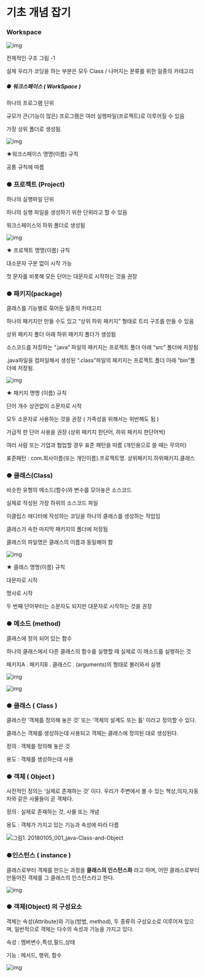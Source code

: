 # 기초 개념 잡기





### Workspace

![img](image/clip_image002.png)

전체적인 구조 그림 -1 

 

실제 우리가 코딩을 하는 부분은 모두 Class  / 나머지는 분류를 위한 일종의 카테고리

 

##### ● 워크스페이스 ( WorkSpace )

하나의 프로그램 단위

규모가 큰(기능이 많은) 프로그램은 여러 실행파일(프로젝트)로 이루어질 수 있음

가장 상위 폴더로 생성됨.

![img](image/clip_image004.png)

★워크스페이스 명명(이름) 규칙

공통 규칙에 따름

  

### ● 프로젝트 (Project)

하나의 실행파일 단위

하나의 실행 파일을 생성하기 위한 단위라고 할 수 있음

워크스페이스의 하위 폴더로 생성됨

![img](image/clip_image006.png)

★ 프로젝트 명명(이름) 규칙

대소문자 구분 없이 시작 가능

첫 문자를 비롯해 모든 단어는 대문자로 시작하는 것을 권장

 

### ● 패키지(package)

클래스를 기능별로 묶어둔 일종의 카테고리

하나의 패키지만 만들 수도 있고 “상위 하위 패키지” 형태로 트리 구조를 만들 수 있음

상위 패키지 폴더 아래 하위 패키지 폴더가 생성됨

소스코드를 저장하는 “.java” 파일의 패키지는 프로젝트 폴더 아래 “src” 폴더에 저장됨

.java파일을 컴파일해서 생성된 “.class”파일의 패키지는 프로젝트 폴더 아래 “bin”폴더에 저장됨.

![img](image/clip_image008.png)

★ 패키지 명명 (이름) 규칙

단어 개수 상관없이 소문자로 시작

모두 소문자로 사용하는 것을 권장 ( 가족성을 위해서는 위반해도 됨 )

가급적 한 단어 사용을 권장 (상위 패키지 한단어, 하위 패키지 한단어씩)

여러 사람 또는 기업과 협업할 경우 표준 패턴을 따름 (개인용으로 쓸 때는 무의미)

표준패턴 : com.회사이름(또는 개인이름).프로젝트명. 상위패키지.하위패키지.클래스



### ● 클래스(Class)

비슷한 유형의 메소드(함수)와 변수를 모아놓은 소스코드

실제로 작성된 가장 하위의 소스코드 파일

이클립스 에디터에 작성하는 코딩을 하나의 클래스를 생성하는 작업임

클래스가 속한 마지막 패키지의 폴더에 저장됨

클래스의 파일명은 클래스의 이름과 동일해야 함

![img](image/clip_image010.png)

★ 클래스 명명(이름) 규칙

대문자로 시작

명사로 시작

두 번째 단어부터는 소문자도 되지만 대문자로 시작하는 것을 권장



### ● 메소드 (method)

클래스에 정의 되어 있는 함수

하나의 클래스에서 다른 클래스의 함수를 실행할 때 실제로 이 메소드를 실행하는 것

패키지A . 패키지B . 클래스C . (arguments)의 형태로 불러와서 실행

 

![img](image/clip_image012.png)

![img](image/clip_image013.png)

### ● 클래스 ( Class )

클래스란 ‘객체를 정의해 놓은 것’ 또는 ‘객체의 설계도 또는 틀’ 이라고 정의할 수 있다.

클래스는 객체를 생성하는데 사용되고 객체는 클래스에 정의된 대로 생성된다.

 

정의 : 객체를 정의해 놓은 것 

용도 : 객체를 생성하는데 사용

 

### ● 객체 ( Object )

사전적인 정의는 ‘실제로 존재하는 것’ 이다. 우리가 주변에서 볼 수 있는 책상,의자,자동차와 같은 사물들이 곧 객체다.

 

정의 : 실제로 존재하는 것, 사물 또는 개념

용도 : 객체가 가지고 있는 기능과 속성에 따라 다름

![그림1. 20180105_001_java-Class-and-Object](file:///C:/Users/leeyeon/AppData/Local/Temp/msohtmlclip1/01/clip_image014.jpg)

### ●인스턴스 ( instance )

클래스로부터 객체를 만드는 과정을 **클래스의 인스턴스화** 라고 하며, 어떤 클래스로부터 만들어진 객체를 그 클래스의 인스턴스라고 한다.

 

![img](file:///C:/Users/leeyeon/AppData/Local/Temp/msohtmlclip1/01/clip_image015.png)

 

### ● 객체(Object) 의 구성요소

객체는 속성(Attribute)와 기능(방법, method), 두 종류의 구성요소로 이루어져 있으며, 일반적으로 객체는 다수의 속성과 기능을 가지고 있다.

속성 : 멤버변수,특성,필드,상태

기능 : 메서드, 행위, 함수

![img](file:///C:/Users/leeyeon/AppData/Local/Temp/msohtmlclip1/01/clip_image017.png)

 

 

 

 

 

 

 

 

 

 